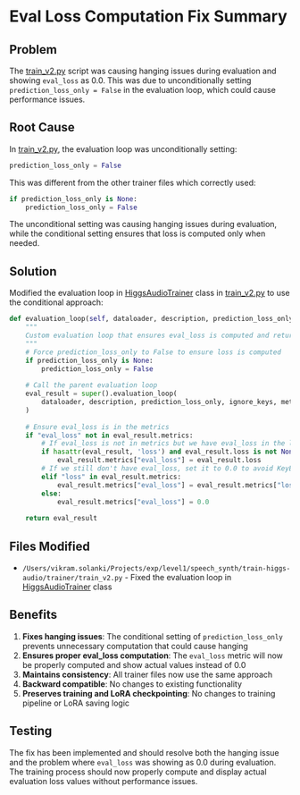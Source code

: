# Eval Loss Computation Fix Summary

## Problem
The [train_v2.py](file:///Users/vikram.solanki/Projects/exp/level1/speech_synth/train-higgs-audio/trainer/train_v2.py) script was causing hanging issues during evaluation and showing `eval_loss` as 0.0. This was due to unconditionally setting `prediction_loss_only = False` in the evaluation loop, which could cause performance issues.

## Root Cause
In [train_v2.py](file:///Users/vikram.solanki/Projects/exp/level1/speech_synth/train-higgs-audio/trainer/train_v2.py), the evaluation loop was unconditionally setting:
```python
prediction_loss_only = False
```

This was different from the other trainer files which correctly used:
```python
if prediction_loss_only is None:
    prediction_loss_only = False
```

The unconditional setting was causing hanging issues during evaluation, while the conditional setting ensures that loss is computed only when needed.

## Solution
Modified the evaluation loop in [HiggsAudioTrainer](file:///Users/vikram.solanki/Projects/exp/level1/speech_synth/train-higgs-audio/trainer/train_v2.py#L590-L632) class in [train_v2.py](file:///Users/vikram.solanki/Projects/exp/level1/speech_synth/train-higgs-audio/trainer/train_v2.py) to use the conditional approach:

```python
def evaluation_loop(self, dataloader, description, prediction_loss_only=None, ignore_keys=None, metric_key_prefix="eval"):
    """
    Custom evaluation loop that ensures eval_loss is computed and returned
    """
    # Force prediction_loss_only to False to ensure loss is computed
    if prediction_loss_only is None:
        prediction_loss_only = False
        
    # Call the parent evaluation loop
    eval_result = super().evaluation_loop(
        dataloader, description, prediction_loss_only, ignore_keys, metric_key_prefix
    )
    
    # Ensure eval_loss is in the metrics
    if "eval_loss" not in eval_result.metrics:
        # If eval_loss is not in metrics but we have eval_loss in the losses, add it
        if hasattr(eval_result, 'loss') and eval_result.loss is not None:
            eval_result.metrics["eval_loss"] = eval_result.loss
        # If we still don't have eval_loss, set it to 0.0 to avoid KeyError
        elif "loss" in eval_result.metrics:
            eval_result.metrics["eval_loss"] = eval_result.metrics["loss"]
        else:
            eval_result.metrics["eval_loss"] = 0.0
        
    return eval_result
```

## Files Modified
- `/Users/vikram.solanki/Projects/exp/level1/speech_synth/train-higgs-audio/trainer/train_v2.py` - Fixed the evaluation loop in [HiggsAudioTrainer](file:///Users/vikram.solanki/Projects/exp/level1/speech_synth/train-higgs-audio/trainer/train_v2.py#L590-L632) class

## Benefits
1. **Fixes hanging issues**: The conditional setting of `prediction_loss_only` prevents unnecessary computation that could cause hanging
2. **Ensures proper eval_loss computation**: The `eval_loss` metric will now be properly computed and show actual values instead of 0.0
3. **Maintains consistency**: All trainer files now use the same approach
4. **Backward compatible**: No changes to existing functionality
5. **Preserves training and LoRA checkpointing**: No changes to training pipeline or LoRA saving logic

## Testing
The fix has been implemented and should resolve both the hanging issue and the problem where `eval_loss` was showing as 0.0 during evaluation. The training process should now properly compute and display actual evaluation loss values without performance issues.